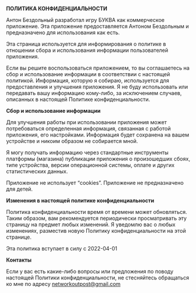 **ПОЛИТИКА КОНФИДЕНЦИАЛЬНОСТИ**

Антон Бездольный разработал игру БУКВА как коммерческое приложение. Эта приложение предоставляется Антоном Бездольным и предназначено для использования как есть.

Эта страница используется для информирования о политике в отношении сбора и использования информации пользователей приложения.

Если вы решите воспользоваться приложением, то вы соглашаетесь на сбор и использование информации в соответствии с настоящей политикой. Информация, которую я собираю, используется для предоставления и улучшения приложения. Я не буду использовать или передавать вашу информацию кому-либо, за исключением случаев, описанных в настоящей Политике конфиденциальности.

**Сбор и использование информации**

Для улучшения работы при использовании приложения может потребоваться определенная информация, связанная с работой приложения, его настройками. Информация будет сохранена на вашем устройстве и никоим образом не собирается мной.

Я могу получать информацию через стандартные инструменты платформы (магазина) публикации приложения о произошедших сбоях, типе устройства, версии операционной системы, оплате и других статистических данных.

Приложение не использует “cookies”. Приложение не предназначено для детей.

**Изменения в настоящей политике конфиденциальности**

Политика конфиденциальности время от времени может обновляться. Таким образом, вам рекомендуется периодически просматривать эту страницу на предмет любых изменений. Я уведомлю вас о любых изменениях, разместив новую Политику конфиденциальности на этой странице.

Эта политика вступает в силу с 2022-04-01

**Контакты**

Если у вас есть какие-либо вопросы или предложения по поводу настоящей Политики конфиденциальности, не стесняйтесь обращаться ко мне по адресу networkoutpost@gmail.com
